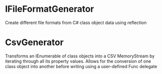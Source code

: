 # IFileFormatGenerator
Create different file formats from C# class object data using reflection

# CsvGenerator
Transforms an IEnumerable of class objects into a CSV MemoryStream by iterating 
through all its property values. Allows for the conversion of one class object 
into another before writing using a user-defined Func delegate

